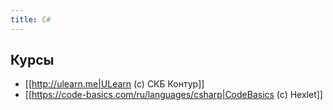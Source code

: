 ```yaml
---
title: C#
---
```

## Курсы
- [[http://ulearn.me|ULearn (c) СКБ Контур]]
- [[https://code-basics.com/ru/languages/csharp|CodeBasics (c) Hexlet]]
